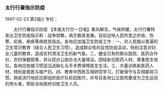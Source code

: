 ### 太行行署指示防疫

1947-02-23
第2版()
专栏：

　　太行行署指示防疫
    【本报太行廿一日电】春风解冻，气候转暖，太行行署特发出卫生防疫指示称：战争频繁，病灾极易发展。目前边地人民所苦之疥疮、伤寒、疟疾、痢疾等病居民指出。各地应加强卫生防疫工作：一、对人民施以普遍的卫生常识教育（结合人民卫生习惯），造成群众性的自觉防疫运动，特别注意对妇女儿童的教育，造成农村清洁卫生的新气象。二、健全已有的群众医院、医药合作社、农村保健部等，并以民办公助办法大量增设。团结新旧医药人材，尊重医生地位。各地应依据习惯适当送脉礼与手术费保障医生生活。三、大量训练新医药人材，特别是兽医与接产妇。四、教育中西医互相研究学习，打破保守与互相鄙视习惯。病疫流行地区应即组织医疗队轮回医疗。并号召各地公立医院要成为卫生运动的带头者，帮助当地政府训练卫生人员。
